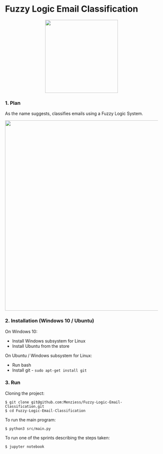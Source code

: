 # Fuzzy Logic Email Classification

<p align="center"><img width="240" src="https://i.imgur.com/BEJpU4k.png"></p>

### 1. Plan

As the name suggests, classifies emails using a Fuzzy Logic System.

<a href="https://github.com/Menziess/Fuzzy-Logic-Email-Classification/blob/master/report/group_7_draftreport.pdf">
  <p align="center"><img width="625" src="https://i.imgur.com/HYQRXDK.jpg"></p>
</a>

### 2. Installation (Windows 10 / Ubuntu)

On Windows 10:

- Install Windows subsystem for Linux
- Install Ubuntu from the store

On Ubuntu / Windows subsystem for Linux:

- Run bash
- Install git - ```sudo apt-get install git```

### 3. Run

Cloning the project:

    $ git clone git@github.com:Menziess/Fuzzy-Logic-Email-Classification.git
    $ cd Fuzzy-Logic-Email-Classification

To run the main program:

    $ python3 src/main.py

To run one of the sprints describing the steps taken:

    $ jupyter notebook

